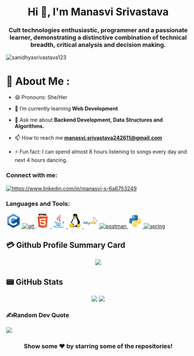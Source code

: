 <h1 align="center">Hi 👋, I'm Manasvi Srivastava</h1>
<h3 align="center">Cult technologies enthusiastic, programmer and a passionate learner, demonstrating a distinctive combination of technical breadth, critical analysis and decision making.</h3>

<p align="left"> <img src="https://komarev.com/ghpvc/?username=manasvisrivastava8699&label=Profile%20views&color=0e75b6&style=flat" alt="sanidhyasrivastava123" /> </p>

# 💫 About Me :
- 😄 Pronouns: She/Her

- 🌱 I’m currently learning **Web Development**

- 💬 Ask me about **Backend Development, Data Structures and Algorithms.**

- 📫 How to reach me **manasvi.srivastava242611@gmail.com**

- ⚡ Fun fact: I can spend almost 8 hours listening to songs every day and next 4 hours dancing.

<h3 align="left">Connect with me:</h3>
<p align="left">
<a href="https://linkedin.com/in/sanidhya-srivastava/" target="blank"><img align="center" src="https://raw.githubusercontent.com/rahuldkjain/github-profile-readme-generator/master/src/images/icons/Social/linked-in-alt.svg" alt="https://www.linkedin.com/in/manasvi-s-6a6753249" height="30" width="40" /></a>
</p>

<h3 align="left">Languages and Tools:</h3>
<p align="left"><a href="https://www.cprogramming.com/" target="_blank" rel="noreferrer"> <img src="https://raw.githubusercontent.com/devicons/devicon/master/icons/c/c-original.svg" alt="c" width="40" height="40"/> </a> <a href="https://git-scm.com/" target="_blank" rel="noreferrer"> <img src="https://www.vectorlogo.zone/logos/git-scm/git-scm-icon.svg" alt="git" width="40" height="40"/> </a> <a href="https://www.w3.org/html/" target="_blank" rel="noreferrer"> <img src="https://raw.githubusercontent.com/devicons/devicon/master/icons/html5/html5-original-wordmark.svg" alt="html5" width="40" height="40"/> </a> <a href="https://www.java.com" target="_blank" rel="noreferrer"> <img src="https://raw.githubusercontent.com/devicons/devicon/master/icons/java/java-original.svg" alt="java" width="40" height="40"/> </a>  <a href="https://www.linux.org/" target="_blank" rel="noreferrer"> <img src="https://raw.githubusercontent.com/devicons/devicon/master/icons/linux/linux-original.svg" alt="linux" width="40" height="40"/> </a>  <a href="https://www.mysql.com/" target="_blank" rel="noreferrer"> <img src="https://raw.githubusercontent.com/devicons/devicon/master/icons/mysql/mysql-original-wordmark.svg" alt="mysql" width="40" height="40"/> </a> <a href="https://postman.com" target="_blank" rel="noreferrer"> <img src="https://www.vectorlogo.zone/logos/getpostman/getpostman-icon.svg" alt="postman" width="40" height="40"/> </a> <a href="https://www.python.org" target="_blank" rel="noreferrer"> <img src="https://raw.githubusercontent.com/devicons/devicon/master/icons/python/python-original.svg" alt="python" width="40" height="40"/> </a> <a href="https://spring.io/" target="_blank" rel="noreferrer"> <img src="https://www.vectorlogo.zone/logos/springio/springio-icon.svg" alt="spring" width="40" height="40"/> </a> </p>


## 💳 Github Profile Summary Card
<p align="center">
  <img src="https://github-profile-summary-cards.vercel.app/api/cards/profile-details?username=manasvisrivastava8699&theme=vue"/>
</p>

## 📟 GitHub Stats
<p align="center">
	<img width="48%" src="https://github-readme-stats.vercel.app/api?username=manasvisrivastava8699&show_icons=true&theme=vue" />
	<img width="48%" src="https://github-readme-streak-stats.herokuapp.com/?user=manasvisrivastava8699&theme=vue" />
</p>

### ✍️Random Dev Quote
![](https://quotes-github-readme.vercel.app/api?type=horizontal&theme=vue)

<div align="center">
	
### Show some ❤️ by starring some of the repositories!
